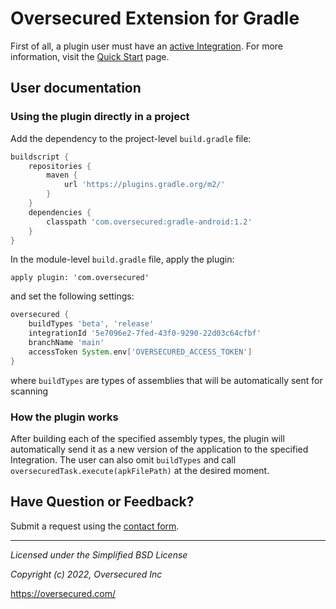 Oversecured Extension for Gradle
============================

First of all, a plugin user must have an [active Integration](https://oversecured.com/integrations). For more information, visit the [Quick Start](https://oversecured.com/docs/quick-start/) page.

User documentation
------------------

### Using the plugin directly in a project

Add the dependency to the project-level `build.gradle` file:

```gradle
buildscript {
    repositories {
        maven {
            url 'https://plugins.gradle.org/m2/'
        }
    }
    dependencies {
        classpath 'com.oversecured:gradle-android:1.2'
    }
}
```

In the module-level `build.gradle` file, apply the plugin:

```
apply plugin: 'com.oversecured'
```

and set the following settings:

```gradle
oversecured {
    buildTypes 'beta', 'release'
    integrationId '5e7096e2-7fed-43f0-9290-22d03c64cfbf'
    branchName 'main'
    accessToken System.env['OVERSECURED_ACCESS_TOKEN']
}
```

where `buildTypes` are types of assemblies that will be automatically sent for scanning


### How the plugin works

After building each of the specified assembly types, the plugin will automatically send it as a new version of the application to the specified Integration. The user can also omit `buildTypes` and call `oversecuredTask.execute(apkFilePath)` at the desired moment.

Have Question or Feedback?
--------------------------

Submit a request using the [contact form](https://support.oversecured.com/hc/en-us/requests/new).

---------------------------------------
*Licensed under the Simplified BSD License*

*Copyright (c) 2022, Oversecured Inc*

https://oversecured.com/
